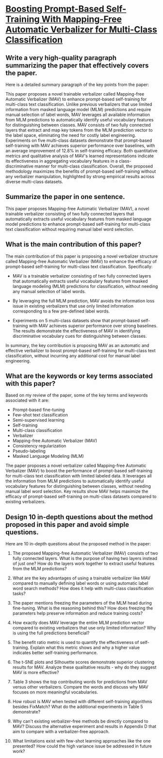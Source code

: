 # [Boosting Prompt-Based Self-Training With Mapping-Free Automatic   Verbalizer for Multi-Class Classification](https://arxiv.org/abs/2312.04982)

## Write a very high-quality paragraph summarizing the paper that effectively covers the paper.

 Here is a detailed summary paragraph of the key points from the paper:

This paper proposes a novel trainable verbalizer called Mapping-free Automatic Verbalizer (MAV) to enhance prompt-based self-training for multi-class text classification. Unlike previous verbalizers that use limited information from masked language model (MLM) predictions and require manual selection of label words, MAV leverages all available information from MLM predictions to automatically identify useful vocabulary features for distinguishing between classes. MAV consists of two fully connected layers that extract and map key tokens from the MLM prediction vector to the label space, eliminating the need for costly label engineering. Experiments on five multi-class datasets demonstrate that prompt-based self-training with MAV achieves superior performance over baselines, with an average improvement of 12.8\% in self-training efficacy. Both quantitative metrics and qualitative analysis of MAV's learned representations indicate its effectiveness in aggregating vocabulary features in a class-discriminative manner for multi-class classification. Overall, the proposed methodology maximizes the benefits of prompt-based self-training without any verbalizer manipulation, highlighted by strong empirical results across diverse multi-class datasets.


## Summarize the paper in one sentence.

 This paper proposes Mapping-free Automatic Verbalizer (MAV), a novel trainable verbalizer consisting of two fully connected layers that automatically extracts useful vocabulary features from masked language model predictions to enhance prompt-based self-training for multi-class text classification without requiring manual label word selection.


## What is the main contribution of this paper?

 The main contribution of this paper is proposing a novel verbalizer structure called Mapping-free Automatic Verbalizer (MAV) to enhance the efficacy of prompt-based self-training for multi-class text classification. Specifically:

- MAV is a trainable verbalizer consisting of two fully connected layers that automatically extracts useful vocabulary features from masked language modeling (MLM) predictions for classification, without needing any manual selection of label words. 

- By leveraging the full MLM prediction, MAV avoids the information loss issue in existing verbalizers that use only limited information corresponding to a few pre-defined label words.

- Experiments on 5 multi-class datasets show that prompt-based self-training with MAV achieves superior performance over strong baselines. The results demonstrate the effectiveness of MAV in identifying discriminative vocabulary cues for distinguishing between classes.

In summary, the key contribution is proposing MAV as an automatic and effective verbalizer to boost prompt-based self-training for multi-class text classification, without incurring any additional cost for manual label engineering.


## What are the keywords or key terms associated with this paper?

 Based on my review of the paper, some of the key terms and keywords associated with it are:

- Prompt-based fine-tuning
- Few-shot text classification 
- Semi-supervised learning
- Self-training
- Multi-class classification
- Verbalizer
- Mapping-free Automatic Verbalizer (MAV)
- Consistency regularization
- Pseudo-labeling
- Masked Language Modeling (MLM)

The paper proposes a novel verbalizer called Mapping-free Automatic Verbalizer (MAV) to boost the performance of prompt-based self-training for multi-class text classification with limited labeled data. It leverages all the information from MLM predictions to automatically identify useful vocabulary features for distinguishing between classes, without needing manual label word selection. Key results show MAV helps maximize the efficacy of prompt-based self-training on multi-class datasets compared to existing verbalizers.


## Design 10 in-depth questions about the method proposed in this paper and avoid simple questions.

 Here are 10 in-depth questions about the proposed method in the paper:

1. The proposed Mapping-free Automatic Verbalizer (MAV) consists of two fully connected layers. What is the purpose of having two layers instead of just one? How do the layers work together to extract useful features from the MLM predictions?

2. What are the key advantages of using a trainable verbalizer like MAV compared to manually defining label words or using automatic label word search methods? How does it help with multi-class classification tasks?

3. The paper mentions freezing the parameters of the MLM head during fine-tuning. What is the reasoning behind this? How does freezing the parameters help preserve information and reduce training costs? 

4. How exactly does MAV leverage the entire MLM prediction vector compared to existing verbalizers that use only limited information? Why is using the full predictions beneficial?

5. The benefit ratio metric is used to quantify the effectiveness of self-training. Explain what this metric shows and why a higher value indicates better self-training performance. 

6. The t-SNE plots and Silhouette scores demonstrate superior clustering results for MAV. Analyze these qualitative results - why do they suggest MAV is more effective?

7. Table 3 shows the top contributing words for predictions from MAV versus other verbalizers. Compare the words and discuss why MAV focuses on more meaningful vocabularies. 

8. How robust is MAV when tested with different self-training algorithms besides FixMatch? What do the additional experiments in Table 5 demonstrate?

9. Why can't existing verbalizer-free methods be directly compared to MAV? Discuss the alternative experiment and results in Appendix D that aim to compare with a verbalizer-free approach.

10. What limitations exist with few-shot learning approaches like the one presented? How could the high variance issue be addressed in future work?
